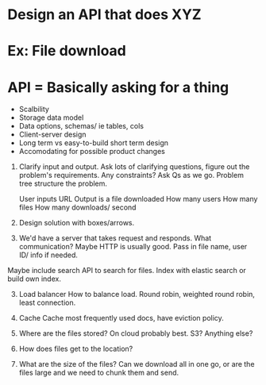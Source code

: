 


# Design an API that does XYZ 
# Ex: File download

# API = Basically asking for a thing 

- Scalbility
- Storage data model
- Data options, schemas/ ie tables, cols
- Client-server design 
- Long term vs easy-to-build short term design
- Accomodating for possible product changes


1. Clarify input and output. Ask lots of clarifying questions, figure out the problem's requirements. Any constraints? Ask Qs as we go.
Problem tree structure the problem. 

    User inputs URL
    Output is a file downloaded
    How many users
    How many files 
    How many downloads/ second

2. Design solution with boxes/arrows. 

2. We'd have a server that takes request and responds. 
What communication? Maybe HTTP is usually good. 
Pass in file name, user ID/ info if needed. 

Maybe include search API to search for files. Index with elastic search or build own index. 

3. Load balancer 
How to balance load. Round robin, weighted round robin, least connection. 

4. Cache 
Cache most frequently used docs, have eviction policy. 

5. Where are the files stored?
On cloud probably best. S3? Anything else?

6. How does files get to the location?

7. What are the size of the files? Can we download all in one go, or are the files large and we need to chunk them and send. 

